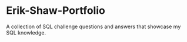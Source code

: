 # Erik-Shaw-Portfolio
A collection of SQL challenge questions and answers that showcase my SQL knowledge. 
